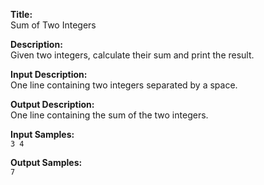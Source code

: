 **Title:**  
Sum of Two Integers

**Description:**  
Given two integers, calculate their sum and print the result.

**Input Description:**  
One line containing two integers separated by a space.

**Output Description:**  
One line containing the sum of the two integers.

**Input Samples:**  
`3 4`

**Output Samples:**  
`7`
